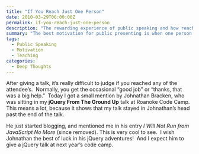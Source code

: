 ```yaml
---
title: "If You Reach Just One Person"
date: 2010-03-29T06:00:00Z
permalink: if-you-reach-just-one-person
description: "The rewarding experience of public speaking and how reaching just one person can make all the effort worthwhile."
summary: "The best motivation for public presenting is when one person comes up to you and says that your presentation was the one that pushed them forward."
tags:
  - Public Speaking
  - Motivation
  - Teaching
categories:
  - Deep Thoughts
---
```


<p>After giving a talk, it’s really difficult to judge if you reached any of the attendee’s.&#160; Normally, you get the occasional “good job” or “thanks, that was a big help.”&#160; Today I got a small mention by Johnathan Bracken, who was sitting in my <strong>jQuery From The Ground Up</strong> talk at Roanoke Code Camp.&#160; This means a lot, because it shows that my talk stayed in Johnathan’s head past the end of the talk.&#160; </p>  <p>He just started blogging, and mentioned me in his entry <em>I Will Not Run from JavaScript No More</em> (since removed). </em>This is very cool to see.&#160; I wish Johnathan the best of luck in his jQuery adventures!&#160; And I expect him to give a jQuery talk at next year’s code camp.</p>

